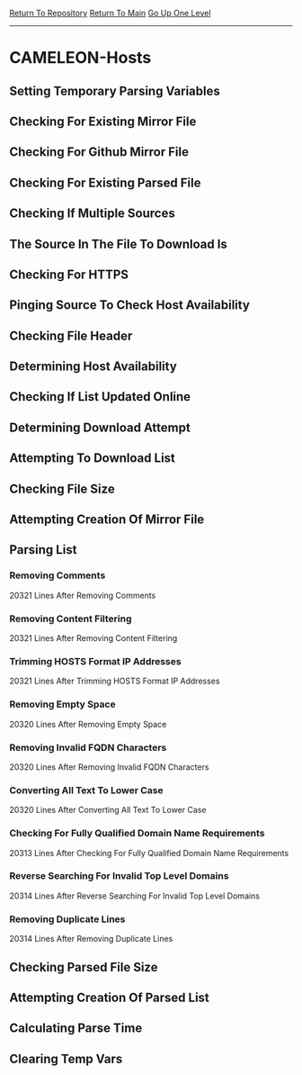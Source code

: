 [Return To Repository](https://github.com/deathbybandaid/piholeparser/)
[Return To Main](https://github.com/deathbybandaid/piholeparser/blob/master/RecentRunLogs/Mainlog.md)
[Go Up One Level](https://github.com/deathbybandaid/piholeparser/blob/master/RecentRunLogs/TopLevelScripts/30-Processing-Blacklists.md)
____________________________________
# CAMELEON-Hosts
## Setting Temporary Parsing Variables
## Checking For Existing Mirror File
## Checking For Github Mirror File
## Checking For Existing Parsed File
## Checking If Multiple Sources
## The Source In The File To Download Is
## Checking For HTTPS
## Pinging Source To Check Host Availability
## Checking File Header
## Determining Host Availability
## Checking If List Updated Online
## Determining Download Attempt
## Attempting To Download List
## Checking File Size
## Attempting Creation Of Mirror File
## Parsing List
### Removing Comments
20321 Lines After Removing Comments
### Removing Content Filtering
20321 Lines After Removing Content Filtering
### Trimming HOSTS Format IP Addresses
20321 Lines After Trimming HOSTS Format IP Addresses
### Removing Empty Space
20320 Lines After Removing Empty Space
### Removing Invalid FQDN Characters
20320 Lines After Removing Invalid FQDN Characters
### Converting All Text To Lower Case
20320 Lines After Converting All Text To Lower Case
### Checking For Fully Qualified Domain Name Requirements
20313 Lines After Checking For Fully Qualified Domain Name Requirements
### Reverse Searching For Invalid Top Level Domains
20314 Lines After Reverse Searching For Invalid Top Level Domains
### Removing Duplicate Lines
20314 Lines After Removing Duplicate Lines
## Checking Parsed File Size
## Attempting Creation Of Parsed List
## Calculating Parse Time
## Clearing Temp Vars
